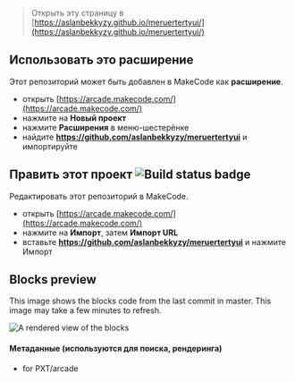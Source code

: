  


> Открыть эту страницу в [https://aslanbekkyzy.github.io/meruertertyui/](https://aslanbekkyzy.github.io/meruertertyui/)

## Использовать это расширение

Этот репозиторий может быть добавлен в MakeCode как **расширение**.

* открыть [https://arcade.makecode.com/](https://arcade.makecode.com/)
* нажмите на **Новый проект**
* нажмите **Расширения** в меню-шестерёнке
* найдите **https://github.com/aslanbekkyzy/meruertertyui** и импортируйте

## Править этот проект ![Build status badge](https://github.com/aslanbekkyzy/meruertertyui/workflows/MakeCode/badge.svg)

Редактировать этот репозиторий в MakeCode.

* открыть [https://arcade.makecode.com/](https://arcade.makecode.com/)
* нажмите на **Импорт**, затем **Импорт URL**
* вставьте **https://github.com/aslanbekkyzy/meruertertyui** и нажмите Импорт

## Blocks preview

This image shows the blocks code from the last commit in master.
This image may take a few minutes to refresh.

![A rendered view of the blocks](https://github.com/aslanbekkyzy/meruertertyui/raw/master/.github/makecode/blocks.png)

#### Метаданные (используются для поиска, рендеринга)

* for PXT/arcade
<script src="https://makecode.com/gh-pages-embed.js"></script><script>makeCodeRender("{{ site.makecode.home_url }}", "{{ site.github.owner_name }}/{{ site.github.repository_name }}");</script>
